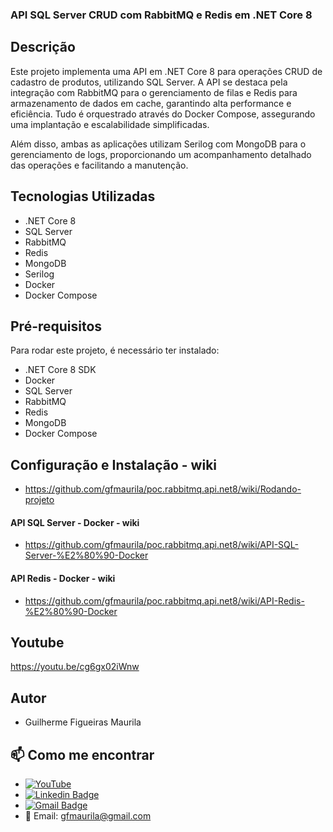 
### API SQL Server CRUD com RabbitMQ e Redis em .NET Core 8

## Descrição
Este projeto implementa uma API em .NET Core 8 para operações CRUD de cadastro de produtos, utilizando SQL Server. A API se destaca pela integração com RabbitMQ para o gerenciamento de filas e Redis para armazenamento de dados em cache, garantindo alta performance e eficiência. Tudo é orquestrado através do Docker Compose, assegurando uma implantação e escalabilidade simplificadas.

Além disso, ambas as aplicações utilizam Serilog com MongoDB para o gerenciamento de logs, proporcionando um acompanhamento detalhado das operações e facilitando a manutenção.

## Tecnologias Utilizadas
- .NET Core 8
- SQL Server
- RabbitMQ
- Redis
- MongoDB
- Serilog
- Docker
- Docker Compose

## Pré-requisitos
Para rodar este projeto, é necessário ter instalado:
- .NET Core 8 SDK
- Docker
- SQL Server
- RabbitMQ
- Redis
- MongoDB
- Docker Compose

## Configuração e Instalação - wiki
- https://github.com/gfmaurila/poc.rabbitmq.api.net8/wiki/Rodando-projeto


#### API SQL Server - Docker - wiki

- https://github.com/gfmaurila/poc.rabbitmq.api.net8/wiki/API-SQL-Server-%E2%80%90-Docker

#### API Redis - Docker - wiki
- https://github.com/gfmaurila/poc.rabbitmq.api.net8/wiki/API-Redis-%E2%80%90-Docker

## Youtube
https://youtu.be/cg6gx02iWnw

## Autor

- Guilherme Figueiras Maurila

## 📫 Como me encontrar
- [![YouTube](https://img.shields.io/badge/YouTube-FF0000?style=for-the-badge&logo=youtube&logoColor=white)](https://www.youtube.com/channel/UCjy19AugQHIhyE0Nv558jcQ)
- [![Linkedin Badge](https://img.shields.io/badge/-Guilherme_Figueiras_Maurila-blue?style=flat-square&logo=Linkedin&logoColor=white&link=https://www.linkedin.com/in/guilherme-maurila)](https://www.linkedin.com/in/guilherme-maurila)
- [![Gmail Badge](https://img.shields.io/badge/-gfmaurila@gmail.com-c14438?style=flat-square&logo=Gmail&logoColor=white&link=mailto:gfmaurila@gmail.com)](mailto:gfmaurila@gmail.com)
- 📧 Email: gfmaurila@gmail.com


